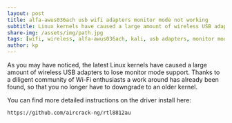 ```yaml
---
layout: post
title: alfa-awus036ach usb wifi adapters monitor mode not working
subtitle: Linux kernels have caused a large amount of wireless USB adapters to lose monitor mode support
share-img: /assets/img/path.jpg
tags: [wifi, wireless, alfa-awus036ach, kali, usb adapters, monitor mode]
author: kp
---
```



As you may have noticed, the latest Linux kernels have caused a large amount of wireless USB adapters to lose monitor mode support. Thanks to a diligent community of Wi-Fi enthusiasts a work around has already been found, so that you no longer have to downgrade to an older kernel.

You can find more detailed instructions on the driver install here:

    https://github.com/aircrack-ng/rtl8812au